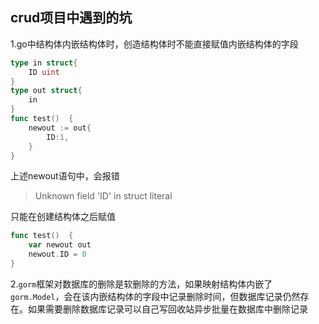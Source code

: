 ## crud项目中遇到的坑

1.go中结构体内嵌结构体时，创造结构体时不能直接赋值内嵌结构体的字段
```go
type in struct{
	ID uint
}
type out struct{
	in
}
func test()  {
    newout := out{
        ID:1,
    }
}
```
上述newout语句中，会报错
> Unknown field 'ID' in struct literal

只能在创建结构体之后赋值
```go
func test()  {
    var newout out
    newout.ID = 0
}
```


2.```gorm```框架对数据库的删除是软删除的方法，如果映射结构体内嵌了```gorm.Model```，会在该内嵌结构体的字段中记录删除时间，但数据库记录仍然存在。如果需要删除数据库记录可以自己写回收站异步批量在数据库中删除记录